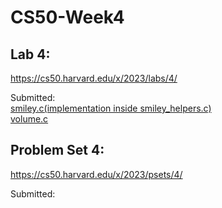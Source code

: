 # CS50-Week4

## Lab 4:

https://cs50.harvard.edu/x/2023/labs/4/

Submitted:<br>
[smiley.c(implementation inside smiley_helpers.c)](smiley_helpers.c)<br>
[volume.c](volume.c)<br>

## Problem Set 4:

https://cs50.harvard.edu/x/2023/psets/4/

Submitted:<br>